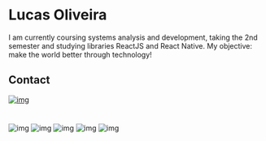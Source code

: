 # Lucas Oliveira

I am currently coursing systems analysis and development, taking the 2nd semester and studying libraries ReactJS and React Native.
My objective: make the world better through technology!

## Contact
[![img](https://img.shields.io/badge/LinkedIn-0077B5?style=for-the-badge&logo=linkedin&logoColor=white)](https://www.linkedin.com/in/lucas-oliveira-93a44a122)

#

![img](https://img.shields.io/badge/React-20232A?style=for-the-badge&logo=react&logoColor=61DAFB)
![img](https://img.shields.io/badge/React_Native-20232A?style=for-the-badge&logo=react&logoColor=61DAFB)
![img](https://img.shields.io/badge/JavaScript-323330?style=for-the-badge&logo=javascript&logoColor=F7DF1E)
![img](https://img.shields.io/badge/Node.js-339933?style=for-the-badge&logo=nodedotjs&logoColor=white)
![img](https://img.shields.io/badge/MongoDB-4EA94B?style=for-the-badge&logo=mongodb&logoColor=white)
